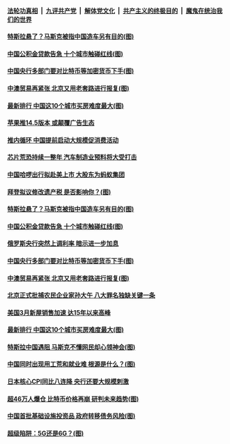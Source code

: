 ####  [法轮功真相](../../../../basic/blob/master/README.md?t=04260102) &nbsp;|&nbsp; [九评共产党](../../../../9ping.md/blob/master/README.md?t=04260102) &nbsp;|&nbsp; [解体党文化](../../../../jtdwh.md/blob/master/README.md?t=04260102)  &nbsp;|&nbsp; [共产主义的终极目的](../../../../gczydzjmd.md/blob/master/README.md?t=04260102) &nbsp;|&nbsp; [魔鬼在统治我们的世界](../../../../mgztzwmdsj.md/blob/master/README.md?t=04260102) 

#### [特斯拉悬了？马斯克被指中国造车另有目的(图)](../pages/p5/969823.md?t=04260102) 


#### [中国公积金贷款告急 十个城市触碰红线(图)](../pages/p5/969780.md?t=04260102) 

#### [中国央行多部门要对比特币等加密货币下手(图)](../pages/p5/969768.md?t=04260102) 

#### [中澳贸易再紧张 北京又用老套路进行报复(图)](../pages/p5/969765.md?t=04260102) 

#### [最新排行 中国这10个城市买房难度最大(图)](../pages/p5/969698.md?t=04260102) 

#### [苹果推14.5版本 或颠覆广告生态](../pages/p5/969848.md?t=04260102) 

#### [推内循环 中国提前启动大规模促消费活动](../pages/p5/969847.md?t=04260102) 

#### [芯片荒恐持续一整年 汽车制造业预料将大受打击](../pages/p5/969845.md?t=04260102) 

#### [中国哈啰出行拟赴美上市 大股东为蚂蚁集团](../pages/p5/969844.md?t=04260102) 

#### [拜登拟议修改遗产税 是否影响你？(图)](../pages/p5/969798.md?t=04260102) 

#### [特斯拉悬了？马斯克被指中国造车另有目的(图)](../pages/p5/969823.md?t=04260102) 


#### [中国公积金贷款告急 十个城市触碰红线(图)](../pages/p5/969780.md?t=04260102) 

#### [俄罗斯央行突然上调利率 暗示进一步加息](../pages/p5/969772.md?t=04260102) 

#### [中国央行多部门要对比特币等加密货币下手(图)](../pages/p5/969768.md?t=04260102) 

#### [中澳贸易再紧张 北京又用老套路进行报复(图)](../pages/p5/969765.md?t=04260102) 

#### [北京正式批捕农民企业家孙大午 八大罪名独缺关键一条](../pages/p5/969733.md?t=04260102) 

#### [美国3月新屋销售加速 达15年以来高峰](../pages/p5/969730.md?t=04260102) 

#### [最新排行 中国这10个城市买房难度最大(图)](../pages/p5/969698.md?t=04260102) 

#### [特斯拉中国遇阻 马斯克不懂网民却心领神会(图)](../pages/p5/969717.md?t=04260102) 

#### [中国同时出现用工荒和就业难 根源是什么？(图)](../pages/p5/969679.md?t=04260102) 

#### [日本核心CPI同比八连降 央行还要大规模刺激](../pages/p5/969678.md?t=04260102) 

#### [超46万人爆仓 比特币价格再崩 研判未来趋势(图)](../pages/p5/969676.md?t=04260102) 

#### [中国首批基础设施投资品 政府转移债务风险(图)](../pages/p5/969667.md?t=04260102) 

#### [超级陷阱：5G还是6G？(图)](../pages/p5/969614.md?t=04260102) 

